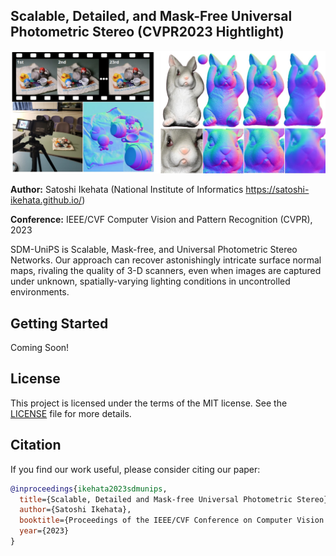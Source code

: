 ## Scalable, Detailed, and Mask-Free Universal Photometric Stereo (CVPR2023 Hightlight)

<p align="center">
  <img src="./.images/teaser2.jpg" width="800px">
</p>

**Author:** Satoshi Ikehata (National Institute of Informatics https://satoshi-ikehata.github.io/)

**Conference:** IEEE/CVF Computer Vision and Pattern Recognition (CVPR), 2023

SDM-UniPS is Scalable, Mask-free, and Universal Photometric Stereo Networks. Our approach can recover astonishingly intricate surface normal maps, rivaling the quality of 3-D scanners, even when images are captured under unknown, spatially-varying lighting conditions in uncontrolled environments.

## Getting Started

Coming Soon!

## License

This project is licensed under the terms of the MIT license. See the [LICENSE](./LICENSE) file for more details.

## Citation

If you find our work useful, please consider citing our paper:

```bibtex
@inproceedings{ikehata2023sdmunips,
  title={Scalable, Detailed and Mask-free Universal Photometric Stereo},
  author={Satoshi Ikehata},
  booktitle={Proceedings of the IEEE/CVF Conference on Computer Vision and Pattern Recognition (CVPR)},
  year={2023}
}
